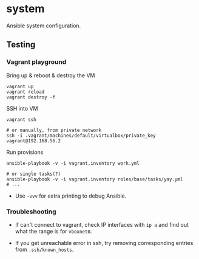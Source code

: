 # system

Ansible system configuration.

## Testing

### Vagrant playground

Bring up & reboot & destroy the VM
```
vagrant up
vagrant reload
vagrant destroy -f
```

SSH into VM
```
vagrant ssh

# or manually, from private network
ssh -i .vagrant/machines/default/virtualbox/private_key vagrant@192.168.56.2
```

Run provisions
```
ansible-playbook -v -i vagrant.inventory work.yml

# or single tasks(?)
ansible-playbook -v -i vagrant.inventory roles/base/tasks/yay.yml
# ...
```

+ Use `-vvv` for extra printing to debug Ansible.

### Troubleshooting

+ If can't connect to vagrant, check IP interfaces with `ip a` and find out
  what the range is for `vboxnet0`.

+ If you get unreachable error in ssh, try removing corresponding entries from
  `.ssh/known_hosts`.
